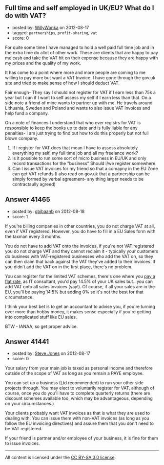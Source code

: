 ## Full time and self employed in UK/EU? What do I do with VAT?

- posted by: [WillyWonka](https://stackexchange.com/users/-1/19293-willywonka) on 2012-08-17
- tagged: `partnerships`, `profit-sharing`, `vat`
- score: 0

For quite some time I have managed to hold a well paid full time job and in the extra time do allot of other work. These are clients that are happy to pay me cash and take the VAT hit on their expense because they are happy with my prices and the quality of my work.

It has come to a point where more and more people are coming to me willing to pay more but want a VAT Invoice. I have gone through the gov.uk site and tried to make sense of how I should deduct VAT.

Fair enough- They say I should not register for VAT if I earn less than 75k a year but I can if I want to self assess my self if I earn less than that. On a side note a friend of mine wants to partner up with me. He travels around Lithuania, Sweden and Poland and wants to also issue VAT Invoices and help fund a company.

On a note of finances I understand that who ever registrs for VAT is responsible to keep the books up to date and is fully liable for any penalties- I am just trying to find out how to do this properly but not full blown company.

  1. If i register for VAT does that mean I have to assess absolutely everything my self, my full time job and all my freelance work? 
  1. Is it possible to run some sort of micro business in EU/UK and only record transactions for the "business" Should i/we register somewhere.
  1. Can I issue VAT invoices for my friend so that a comapny in the EU Zone can get VAT refunds (I also read on gov.uk that a partnership can be simply formed by verbal agreement- any thing larger needs to be contractaully agreed)




## Answer 41465

- posted by: [gbjbaanb](https://stackexchange.com/users/-1/12403-gbjbaanb) on 2012-08-18
- score: 1

<p>If you're billing companies in other countries, you do not charge VAT at all, even if VAT registered. However, you do have to fill in a EU Sales form with the taxman every 3 months.</p>

<p>You do not have to add VAT onto the invoices, if you're not VAT registered you do not charge VAT and they cannot reclaim it - typically your customers do business with VAT-registered businesses who add the VAT on, so they can then claim that back against the VAT they've added to their invoices. If you didn't add the VAT on in the first place, there's no problem. </p>

<p>You can register for the limited VAT schemes, there's one where you <a href="http://www.hmrc.gov.uk/vat/start/schemes/flat-rate.htm" rel="nofollow">pay a flat rate</a>, as IT consultant, you'd pay 14.5% of your UK sales but.. you can add VAT onto all sales invoices (yay!). Of course, if all your sales are in the EU, you'll be paying 14.5% but adding 0% so it's not the best for that circumstance.</p>

<p>I think your best bet is to get an accountant to advise you, if you're turning over more than hobby money, it makes sense especially if you're getting into complicated stuff like EU sales.</p>

<p>BTW - IANAA, so get proper advice.</p>



## Answer 41441

- posted by: [Steve Jones](https://stackexchange.com/users/-1/12985-steve-jones) on 2012-08-17
- score: 0

Your salary from your main job is taxed as personal income and therefore outside of the scope of VAT as long as you remain a PAYE employee.

You can set up a business (Ltd recommended) to run your other side projects through. You may elect to voluntarily register for VAT, although of course, once you do you'll have to complete quarterly returns (there are discount schemes available too, which may be advantageous, depending on your circumstances.)

Your clients probably want VAT invoices as that is what they are used to dealing with. You can issue them with non-VAT invoices (as long as you follow the EU invoicing directives) and assure them that you don't need to be VAT registered.

If your friend is partner and/or employee of your business, it is fine for them to issue invoices.



---

All content is licensed under the [CC BY-SA 3.0 license](https://creativecommons.org/licenses/by-sa/3.0/).
